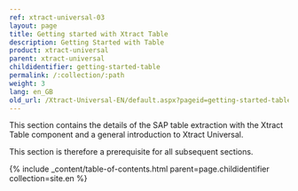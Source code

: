 ```yaml
---
ref: xtract-universal-03
layout: page
title: Getting started with Xtract Table
description: Getting Started with Table
product: xtract-universal
parent: xtract-universal
childidentifier: getting-started-table
permalink: /:collection/:path
weight: 3
lang: en_GB
old_url: /Xtract-Universal-EN/default.aspx?pageid=getting-started-table
---
```

This section contains the details of the SAP table extraction with the Xtract Table component and a general introduction to Xtract Universal.

This section is therefore a prerequisite for all subsequent sections.

{% include _content/table-of-contents.html parent=page.childidentifier collection=site.en %}

